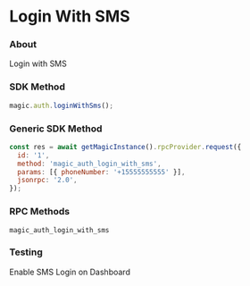 # Login With SMS

### About

Login with SMS

### SDK Method

```javascript
magic.auth.loginWithSms();
```

### Generic SDK Method

```javascript
const res = await getMagicInstance().rpcProvider.request({
  id: '1',
  method: 'magic_auth_login_with_sms',
  params: [{ phoneNumber: '+15555555555' }],
  jsonrpc: '2.0',
});
```

### RPC Methods

`magic_auth_login_with_sms`

### Testing

Enable SMS Login on Dashboard
